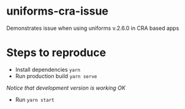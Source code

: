# uniforms-cra-issue

Demonstrates issue when using uniforms v.2.6.0 in CRA based apps

# Steps to reproduce

- Install dependencies `yarn`
- Run production build `yarn serve`

_Notice that development version is working OK_

- Run `yarn start`
